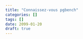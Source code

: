```yaml
---
title: "Connaissez-vous pgbench"
categories: []
tags: []
date: 2099-01-20
draft: true
---
```


<!--
https://franckpachot.medium.com/do-you-know-what-you-are-measuring-with-pgbench-d8692a33e3d6

https://franckpachot.medium.com/improving-performance-with-stored-procedures-a-pgbench-example-249a1f6b9f6c

https://www.postgresql.org/message-id/1509789.1623274896%40sss.pgh.pa.us
-->
